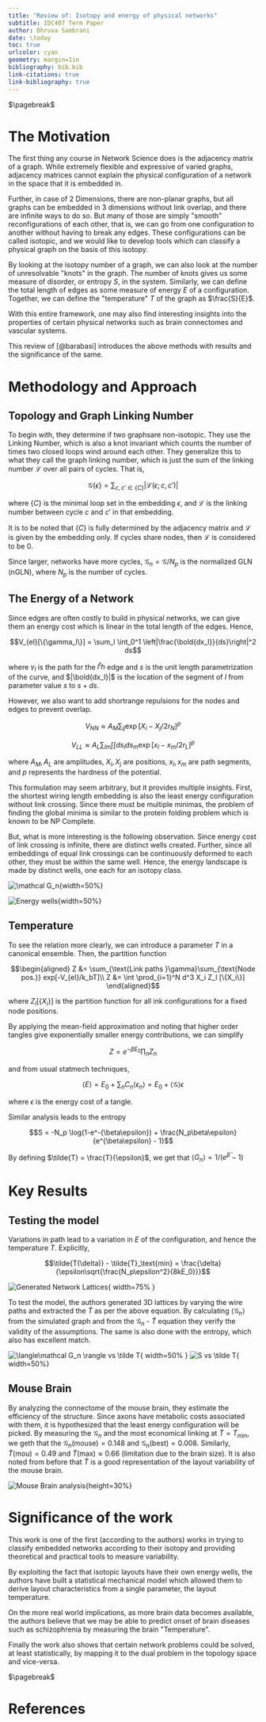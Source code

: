 ```yaml
---
title: "Review of: Isotopy and energy of physical networks"
subtitle: IDC407 Term Paper
author: Dhruva Sambrani
date: \today
toc: true
urlcolor: cyan
geometry: margin=1in
bibliography: bib.bib
link-citations: true
link-bibliography: true
---
```


$\pagebreak$

# The Motivation

The first thing any course in Network Science does is the adjacency matrix of a graph. While extremely flexible and expressive of varied graphs, adjacency matrices cannot explain the physical configuration of a network in the space that it is embedded in. 

Further, in case of 2 Dimensions, there are non-planar graphs, but all graphs can be embedded in 3 dimensions without link overlap, and there are infinite ways to do so. But many of those are simply "smooth" reconfigurations of each other, that is, we can go from one configuration to another without having to break any edges. These configurations can be called isotopic, and we would like to develop tools which can classify a physical graph on the basis of this isotopy.

By looking at the isotopy number of a graph, we can also look at the number of unresolvable "knots" in the graph. The number of knots gives us some measure of disorder, or entropy $S$, in the system. Similarly, we can define the total length of edges as some measure of energy $E$ of a configuration. Together, we can define the "temperature" $T$ of the graph as $\frac{S}{E}$.

With this entire framework, one may also find interesting insights into the properties of certain physical networks such as brain connectomes and vascular systems.

This review of [@barabasi] introduces the above methods with results and the significance of the same.

# Methodology and Approach

## Topology and Graph Linking Number

To begin with, they determine if two graphsare non-isotopic. They use the Linking Number, which is also a knot invariant which counts the number of times two closed loops wind around each other. They generalize this to what they call the graph linking number, which is just the sum of the linking number $\mathcal{L}$ over all pairs of cycles. That is, 

$$\mathcal G\{\epsilon\} = \sum_{c, c'\in \{C\}} |\mathcal{L}(\epsilon; c, c')|$$

where $\{C\}$ is the minimal loop set in the embedding $\epsilon$, and $\mathcal{L}$ is the linking number between cycle $c$ and $c'$ in that embedding.


It is to be noted that $\{C\}$ is fully determined by the adjacency matrix and $\mathcal{L}$ is given by the embedding only. If cycles share nodes, then $\mathcal{L}$ is considered to be 0.

Since larger, networks have more cycles, $\mathcal{G}_n=\mathcal{G}/N_p$ is the normalized GLN (nGLN), where $N_p$ is the number of cycles.


## The Energy of a Network

Since edges are often costly to build in physical networks, we can give them an energy cost which is linear in the total length of the edges. Hence,

$$V_{el}[\{\gamma_l\}] = \sum_l \int_0^1 \left|\frac{\bold{dx_l}}{ds}\right|^2 ds$$

where $\gamma_l$ is the path for the $l^th$ edge and $s$ is the unit length parametrization of the curve, and $|\bold{dx_l}|$ is the location of the segment of $l$ from parameter value $s$ to $s+ds$.

However, we also want to add shortrange repulsions for the nodes and edges to prevent overlap.

$$V_{NN}\approx A_M \sum_{ij}\exp[X_i - X_j/2r_N]^p$$

$$V_{LL}\approx A_L \sum_{lm}\int\int ds_l ds_m \exp[x_l - x_m/2r_L]^p$$

where $A_M, A_L$ are amplitudes, $X_i, X_j$ are positions, $x_l, x_m$ are path segments, and $p$ represents the hardness of the potential.

This formulation may seem arbitrary, but it provides multiple insights. First, the shortest wiring length embedding is also the least energy configuration without link crossing. Since there must be multiple minimas, the problem of finding the global minima is similar to the protein folding problem which is known to be NP Complete.

But, what is more interesting is the following observation. Since energy cost of link crossing is infinite, there are distinct wells created. Further, since all embeddings of equal link crossings can be continuously deformed to each other, they must be within the same well. Hence, the energy landscape is made by distinct wells, one each for an isotopy class.

![$\mathcal G_n$](./04-03-17-11.png){width=50%} 

![Energy wells](./04-03-17-22.png){width=50%}

## Temperature

To see the relation more clearly, we can introduce a parameter $T$ in a canonical ensemble. Then, the partition function 

$$\begin{aligned}
Z &= \sum_{\text{Link paths }\gamma}\sum_{\text{Node pos.}} exp[-V_{el}/k_bT]\\
Z &= \int \prod_{i=1}^N d^3 X_i Z_l [\{X_i\}]
\end{aligned}$$

where $Z_l[\{X_i\}]$ is the partition function for all ink configurations for a fixed node positions.

By applying the mean-field approximation and noting that higher order tangles give exponentially smaller energy contributions, we can simplify 

$$Z = e^{-\beta E_0}\prod_n Z_n$$

and from usual statmech techniques,

$$\langle E\rangle = E_0 + \sum_nC_n \langle\epsilon_n\rangle = E_0 + \langle\mathcal G\rangle \epsilon $$

where $\epsilon$ is the energy cost of a tangle.

Similar analysis leads to the entropy 

$$S = -N_p \log(1-e^-{\beta\epsilon}) + \frac{N_p\beta\epsilon}{e^{\beta\epsilon} - 1}$$

By defining $\tilde{T} = \frac{T}{\epsilon}$, we get that $\langle G_n\rangle = 1/(e^{\tilde{\beta}} -1)$

# Key Results

## Testing the model

Variations in path lead to a variation in $E$ of the configuration, and hence the temperature $T$. Explicitly,

$$\tilde{T(\delta)} - \tilde{T}_\text{min} = \frac{\delta}{\epsilon\sqrt{\frac{N_p\epsilon^2}{8kE_0}}}$$

![Generated Network Lattices](04-03-16-12.png){ width=75% }

To test the model, the authors generated 3D lattices by varying the wire paths and extracted the $\tilde T$ as per the above equation. By calculating $\langle \mathcal G_n\rangle$ from the simulated graph and from the $\mathcal G_n$ - $\tilde{T}$ equation they verify the validity of the assumptions. The same is also done with the entropy, which also has excellent match.

![$\langle\mathcal G_n \rangle$ vs $\tilde T$](04-03-16-04.png){ width=50% } ![S vs $\tilde T$](04-03-16-08.png){ width=50%} 

## Mouse Brain

By analyzing the connectome of the mouse brain, they estimate the efficiency of the structure. Since axons have metabolic costs associated with them, it is hypothesized that the least energy configuration will be picked. By measuring the $\mathcal G_n$ and the most economical linking at $\tilde{T} = \tilde{T}_\text{min}$, we geth that the $\mathcal G_n(\text{mouse}) = 0.148$ and $\mathcal G_n(\text{best})=0.008$. Similarly, $\tilde T(\text{mou}) = 0.49$ and $\tilde T(\text{max}) \approx 0.66$ (limitation due to the brain size). It is also noted from before that $\tilde T$ is a good representation of the layout variability of the mouse brain.

![Mouse Brain analysis](04-03-17-07.png){height=30%}

# Significance of the work

This work is one of the first (according to the authors) works in trying to classify embedded networks according to their isotopy and providing theoretical and practical tools to measure variability.

By exploiting the fact that isotopic layouts have their own energy wells, the authors have built a statistical mechanical model which allowed them to derive layout characteristics from a single parameter, the layout temperature.

On the more real world implications, as more brain data becomes available, the authors believe that we may be able to predict onset of brain diseases such as schizophrenia by measuring the brain "Temperature".

Finally the work also shows that certain network problems could be solved, at least statistically, by mapping it to the dual problem in the topology space and vice-versa. 

$\pagebreak$

# References
